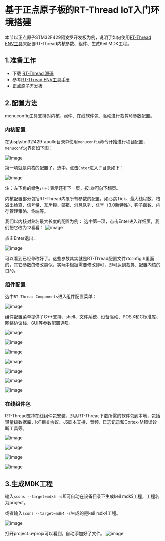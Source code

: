 #  基于正点原子板的RT-Thread IoT入门环境搭建 #

本节以正点原子STM32F429阿波罗开发板为例，说明了如何使用[RT-Thread ENV工具](../../zh/5chapters/01-chapter_env_manual.md)来配置RT-Thread内核参数、组件、生成Keil MDK工程。

## 1.准备工作

* 下载 [RT-Thread 源码](https://github.com/RT-Thread/rt-thread)
* 参考[RT-Thread ENV工具手册](../../zh/5chapters/01-chapter_env_manual.md)
* 正点原子开发板

## 2.配置方法 ##

menuconfig工具支持对内核、组件、在线软件包、驱动进行裁剪和参数配置。

### 内核配置 ###

在\bsp\stm32f429-apollo目录中使用`menuconfig`命令开始进行项目配置，`menuconfig`界面如下图：

![image](./figures/kernel-config.png)

第一项就是内核的配置了，选中，点击`Enter`进入子目录如下：

![image](./figures/kernel-configs.png)

注：左下角的绿色`↓(＋)`表示还有下一页，按`↓键`可向下翻页。

内核配置部分包括RT-Thread内核所有参数的配置，如心跳Tick、最大线程数、栈溢出检查、信号量、互斥锁、邮箱、消息队列、信号（3.0新特性）、钩子函数、内存管理策略、终端等。

我们以内核对象名最大长度的配置为例：
选中第一项，点击Enter进入详细页，我们把它改为12看看：
![image](./figures/config1.png)

点击Enter退出：

![image](./figures/config2.png)

可以看到已经修改好了。这些参数其实就是RT-Thread配置文件rtconfig.h里面的，其它参数的修改类似，实际中根据需要修改即可，即可达到裁剪、配置内核的目的。

### 组件配置 ###

选中`RT-Thread Components`进入组件配置菜单：

![image](./figures/config-components1.png)

组件配置菜单提供了C++支持、shell、文件系统、设备驱动、POSIX和C标准库、网络协议栈、GUI等参数配置选项。

![image](./figures/config-components2.png)

![image](./figures/config-components3.PNG)

![image](./figures/config-components4.png)

![image](./figures/config-components5.png)

![image](./figures/config-components6.png)

![image](./figures/config-components8.png)

![image](./figures/config-components7.png)

### 在线组件包 ###

RT-Thread支持在线组件包安装，即从RT-Thread下载所需的软件包到本地，包括轻量级数据库、IoT相关协议、JS脚本支持、音频、日志记录和Cortex-M错误诊断工具等。

![image](./figures/config-components9.PNG)

![image](./figures/config-components10.PNG)

![image](./figures/config-components11.PNG)

![image](./figures/config-components12.PNG)

## 3.生成MDK工程 ##

输入`scons --target=mdk5 -s`即可自动在设备目录下生成keil mdk5工程，工程名为project。

或者输入`scons --target=mdk4 -s`生成的是keil mdk4工程。

![image](./figures/build_pro.png)

打开project.uvprojx可以看到，自动添加好了文件。
![image](./figures/build_mdk_pro.png)




